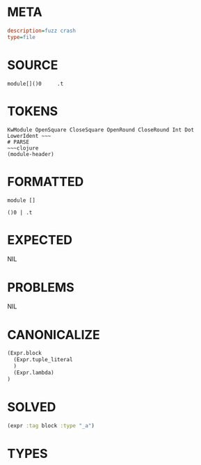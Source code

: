 # META
~~~ini
description=fuzz crash
type=file
~~~
# SOURCE
~~~roc
module[]()0     .t
~~~
# TOKENS
~~~text
KwModule OpenSquare CloseSquare OpenRound CloseRound Int Dot LowerIdent ~~~
# PARSE
~~~clojure
(module-header)
~~~
# FORMATTED
~~~roc
module []

()0 | .t
~~~
# EXPECTED
NIL
# PROBLEMS
NIL
# CANONICALIZE
~~~clojure
(Expr.block
  (Expr.tuple_literal
  )
  (Expr.lambda)
)
~~~
# SOLVED
~~~clojure
(expr :tag block :type "_a")
~~~
# TYPES
~~~roc
~~~
